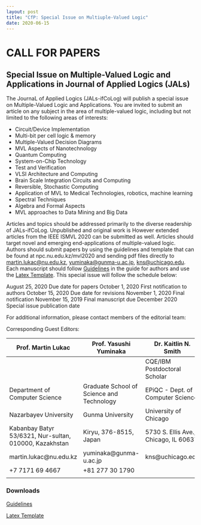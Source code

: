 ```yaml
---
layout: post
title: "CfP: Special Issue on Multiuple-Valued Logic"
date: 2020-06-15
---
```

<h1>CALL FOR PAPERS</h1>

<h2>Special Issue on Multiple-Valued Logic and Applications in Journal of Applied Logics  (JALs)</h2>



The JournaL of Applied Logics (JALs-ifCoLog) will publish a special issue on Multiple-Valued Logic and Applications. You are invited to submit an article on any subject in the area of multiple-valued logic, including but not limited to the following areas of interests:

- Circuit/Device Implementation    
- Multi-bit per cell logic & memory
- Multiple-Valued Decision Diagrams
- MVL Aspects of Nanotechnology
- Quantum Computing
- System-on-Chip Technology
- Test and Verification
- VLSI Architecture and Computing
- Brain Scale Integration Circuits and Computing
- Reversible, Stochastic Computing
- Application of MVL to Medical Technologies, robotics, machine learning
- Spectral Techniques
- Algebra and Formal Aspects
- MVL approaches to Data Mining and Big Data

Articles and topics should be addressed primarily to the diverse readership of JALs-ifCoLog. Unpublished and original work is However extended articles from the IEEE ISMVL 2020 can be submitted as well. Articles should target novel and emerging end-applications of multiple-valued logic. Authors should submit papers by using the guidelines and template that can be found at npc.nu.edu.kz/mvl2020 and sending pdf files directly to martin.lukac@nu.edu.kz, yuminaka@gunma-u.ac.jp, kns@uchicago.edu. Each manuscript should follow [Guidelines](/docs/GuideForAuthors.pdf) in the guide for authors and use the [Latex Template](/docs/myifcolog.cls). This special issue will follow the schedule below:


August 25, 2020
Due date for papers 
October 1, 2020
First notification to authors
October 15, 2020
Due date for revisions
November 1, 2020
Final notification
November 15, 2019
Final manuscript due
December 2020    
Special issue publication date 


For additional information, please contact members of the editorial team:

Corresponding Guest Editors:

<table>
<colgroup>
<col width="33%" />
<col width="33%" />
<col width="33%" />
</colgroup>
<thead>
<tr class="header">
<th>Prof. Martin Lukac</th>
<th>Prof. Yasushi Yuminaka</th>
<th>Dr. Kaitlin N. Smith</th>
</tr>
</thead>
<tbody>
<tr>
<td markdown="span"></td>
<td markdown="span"></td>
<td markdown="span">CQE/IBM Postdoctoral Scholar</td>
</tr>
<tr>
<td markdown="span">Department of Computer Science</td>
<td markdown="span">Graduate School of Science and Technology</td>
<td markdown="span">EPiQC - Dept. of Computer Science</td>
</tr>
<tr>
<td markdown="span">Nazarbayev University</td>
<td markdown="span">Gunma University</td>
<td markdown="span">University of Chicago</td>
</tr>
<tr>
<td markdown="span">Kabanbay Batyr 53/6321, Nur-sultan, 010000, Kazakhstan</td>
<td markdown="span">Kiryu, 376-8515, Japan</td>
<td markdown="span">5730 S. Ellis Ave., Chicago, IL 60637</td>
</tr>
<tr>
<td markdown="span">martin.lukac@nu.edu.kz</td>
<td markdown="span">yuminaka@gunma-u.ac.jp</td>
<td markdown="span">kns@uchicago.edu</td>
</tr>
<tr>
<td markdown="span">+7 7171 69 4667</td>
<td markdown="span">+81 277 30 1790</td>
<td markdown="span"></td>
</tr>
<tr>
<td markdown="span"></td>
<td markdown="span"></td>
<td markdown="span"></td>
</tr>
</tbody>
</table>

<h3> Downloads</h3>

[Guidelines](/docs/GuideForAuthors.pdf)

[Latex Template](/docs/myifcolog.cls)
